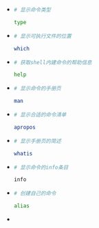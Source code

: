 + ```bash
  # 显示命令类型
  
  type
  ```

+ ```bash
  # 显示可执行文件的位置
  
  which
  ```

+ ```bash
  # 获取shell内建命令的帮助信息
  
  help
  ```

+ ```bash
  # 显示命令的手册页
  
  man
  ```

+ ```bash
  # 显示合适的命令清单
  
  apropos
  ```

+ ```bash
  # 显示手册页的简述
  
  whatis
  ```

+ ```bash
  # 显示命令的info条目
  
  info
  ```

+ ```bash
  # 创建自己的命令
  
  alias
  ```

+ 

